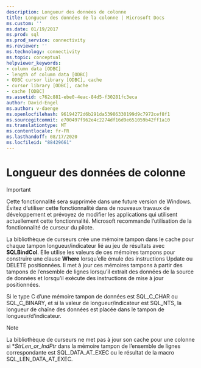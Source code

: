 ```yaml
---
description: Longueur des données de colonne
title: Longueur des données de la colonne | Microsoft Docs
ms.custom: ''
ms.date: 01/19/2017
ms.prod: sql
ms.prod_service: connectivity
ms.reviewer: ''
ms.technology: connectivity
ms.topic: conceptual
helpviewer_keywords:
- column data [ODBC]
- length of column data [ODBC]
- ODBC cursor library [ODBC], cache
- cursor library [ODBC], cache
- cache [ODBC]
ms.assetid: c762c881-ebe0-4eac-84d5-f30281fc3eca
author: David-Engel
ms.author: v-daenge
ms.openlocfilehash: 96194272d6b291da53986330199d9c7972cef8f1
ms.sourcegitcommit: e700497f962e4c2274df16d9e651059b42ff1a10
ms.translationtype: MT
ms.contentlocale: fr-FR
ms.lasthandoff: 08/17/2020
ms.locfileid: "88429661"
---
```

# <a name="length-of-column-data"></a>Longueur des données de colonne
> [!IMPORTANT]  
>  Cette fonctionnalité sera supprimée dans une future version de Windows. Évitez d’utiliser cette fonctionnalité dans de nouveaux travaux de développement et prévoyez de modifier les applications qui utilisent actuellement cette fonctionnalité. Microsoft recommande l’utilisation de la fonctionnalité de curseur du pilote.  
  
 La bibliothèque de curseurs crée une mémoire tampon dans le cache pour chaque tampon longueur/indicateur lié au jeu de résultats avec **SQLBindCol**. Elle utilise les valeurs de ces mémoires tampons pour construire une clause **Where** lorsqu’elle émule des instructions Update ou DELETE positionnées. Il met à jour ces mémoires tampons à partir des tampons de l’ensemble de lignes lorsqu’il extrait des données de la source de données et lorsqu’il exécute des instructions de mise à jour positionnées.  
  
 Si le type C d’une mémoire tampon de données est SQL_C_CHAR ou SQL_C_BINARY, et si la valeur de longueur/indicateur est SQL_NTS, la longueur de chaîne des données est placée dans le tampon de longueur/d’indicateur.  
  
> [!NOTE]  
>  La bibliothèque de curseurs ne met pas à jour son cache pour une colonne si **StrLen_or_IndPtr* dans la mémoire tampon de l’ensemble de lignes correspondante est SQL_DATA_AT_EXEC ou le résultat de la macro SQL_LEN_DATA_AT_EXEC.
